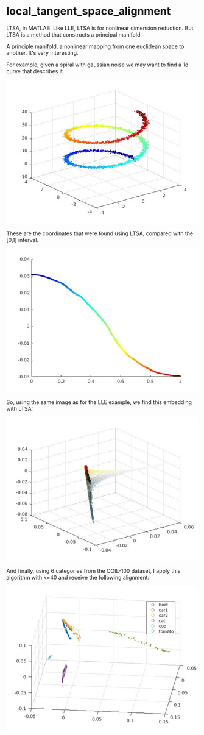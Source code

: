 # local_tangent_space_alignment
LTSA, in MATLAB. Like LLE, LTSA is for nonlinear dimension reduction. But, LTSA is a method that constructs a principal manifold.

A principle manifold, a nonlinear mapping from one euclidean space to another. It's very interesting.

For example, given a spiral with gaussian noise we may want to find a 1d curve that describes it.

![image](spiral.jpg)

These are the coordinates that were found using LTSA, compared with the [0,1] interval.

![image](res_spiral_t.jpg)


So, using the same image as for the LLE example, we find this embedding with LTSA:

![image](res_purple_stp_25.jpg)

And finally, using 6 categories from the COIL-100 dataset, I apply this algorithm with k=40 and receive the following alignment:

![image](res_coil_40.jpg)